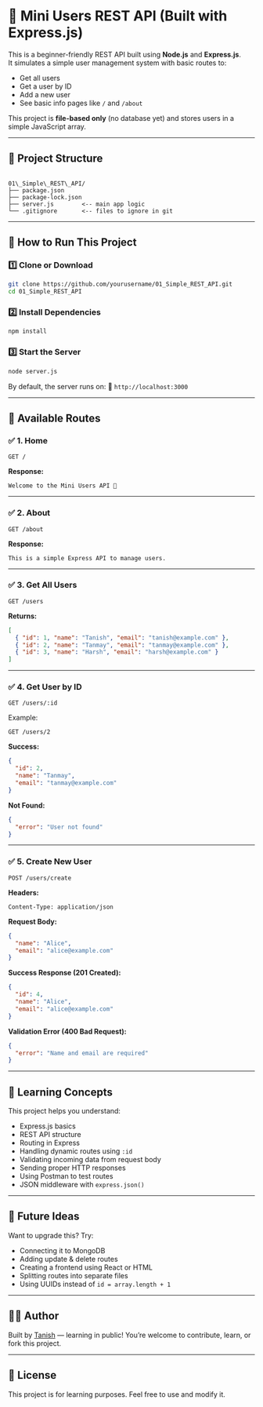 # 🧩 Mini Users REST API (Built with Express.js)

This is a beginner-friendly REST API built using **Node.js** and **Express.js**.  
It simulates a simple user management system with basic routes to:

- Get all users
- Get a user by ID
- Add a new user
- See basic info pages like `/` and `/about`

This project is **file-based only** (no database yet) and stores users in a simple JavaScript array.

---

## 📁 Project Structure

```

01\_Simple\_REST\_API/
├── package.json
├── package-lock.json
├── server.js        <-- main app logic
└── .gitignore       <-- files to ignore in git

````

---

## 🚀 How to Run This Project

### 1️⃣ Clone or Download

```bash
git clone https://github.com/yourusername/01_Simple_REST_API.git
cd 01_Simple_REST_API
````

### 2️⃣ Install Dependencies

```bash
npm install
```

### 3️⃣ Start the Server

```bash
node server.js
```

By default, the server runs on:
📍 `http://localhost:3000`

---

## 🧪 Available Routes

### ✅ 1. Home

```http
GET /
```

**Response:**

```
Welcome to the Mini Users API 🚀
```

---

### ✅ 2. About

```http
GET /about
```

**Response:**

```
This is a simple Express API to manage users.
```

---

### ✅ 3. Get All Users

```http
GET /users
```

**Returns:**

```json
[
  { "id": 1, "name": "Tanish", "email": "tanish@example.com" },
  { "id": 2, "name": "Tanmay", "email": "tanmay@example.com" },
  { "id": 3, "name": "Harsh", "email": "harsh@example.com" }
]
```

---

### ✅ 4. Get User by ID

```http
GET /users/:id
```

Example:

```http
GET /users/2
```

**Success:**

```json
{
  "id": 2,
  "name": "Tanmay",
  "email": "tanmay@example.com"
}
```

**Not Found:**

```json
{
  "error": "User not found"
}
```

---

### ✅ 5. Create New User

```http
POST /users/create
```

**Headers:**

```
Content-Type: application/json
```

**Request Body:**

```json
{
  "name": "Alice",
  "email": "alice@example.com"
}
```

**Success Response (201 Created):**

```json
{
  "id": 4,
  "name": "Alice",
  "email": "alice@example.com"
}
```

**Validation Error (400 Bad Request):**

```json
{
  "error": "Name and email are required"
}
```

---

## 🧠 Learning Concepts

This project helps you understand:

* Express.js basics
* REST API structure
* Routing in Express
* Handling dynamic routes using `:id`
* Validating incoming data from request body
* Sending proper HTTP responses
* Using Postman to test routes
* JSON middleware with `express.json()`

---

## 🧰 Future Ideas

Want to upgrade this? Try:

* Connecting it to MongoDB
* Adding update & delete routes
* Creating a frontend using React or HTML
* Splitting routes into separate files
* Using UUIDs instead of `id = array.length + 1`

---

## 👨‍💻 Author

Built by [Tanish](https://github.com/yourusername) — learning in public!
You’re welcome to contribute, learn, or fork this project.

---

## 📜 License

This project is for learning purposes. Feel free to use and modify it.
